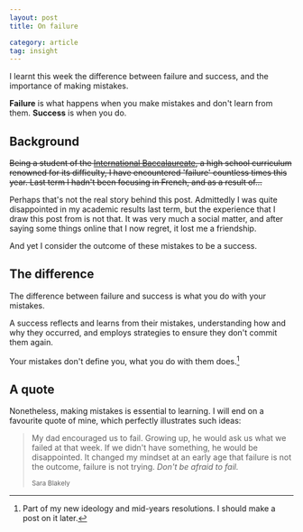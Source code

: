 ```yaml
---
layout: post
title: On failure

category: article
tag: insight
---
```

<p class='lead'>I learnt this week the difference between failure and success, and the importance of making mistakes.</p> 

**Failure** is what happens when you make mistakes and don't learn from them. **Success** is when you do.


## Background
<s>Being a student of the <a href="https://en.wikipedia.org/wiki/IB_Diploma_Programme">International Baccalaureate</a>, a high school curriculum renowned for its difficulty, I have encountered 'failure' countless times this year. Last term I hadn't been focusing in French, and as a result of...</s>

Perhaps that's not the real story behind this post. Admittedly I was quite disappointed in my academic results last term, but the experience that I draw this post from is not that. It was very much a social matter, and after saying some things online that I now regret, it lost me a friendship.

And yet I consider the outcome of these mistakes to be a success.


## The difference
The difference between failure and success is what you do with your mistakes.

A success reflects and learns from their mistakes, understanding how and why they occurred, and employs strategies to ensure they don't commit them again. 

Your mistakes don't define you, what you do with them does.[^idea]


## A quote
Nonetheless, making mistakes is essential to learning. I will end on a favourite quote of mine, which perfectly illustrates such ideas:

<blockquote><p>
My dad encouraged us to fail. Growing up, he would ask us what we failed at that week. If we didn't have something, he would be disappointed. It changed my mindset at an early age that failure is not the outcome, failure is not trying. <em>Don't be afraid to fail.</em>
</p><small>Sara Blakely</small>
</blockquote>


[^idea]: Part of my new ideology and mid-years resolutions. I should make a post on it later. 
